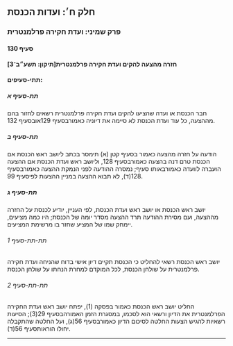 ## חלק ח׳: ועדות הכנסת

### פרק שמיני: ועדת חקירה פרלמנטרית

#### סעיף 130

**חזרה מהצעה להקים ועדת חקירה פרלמנטרית[תיקון: תשע״ב־3]**



#### תתי-סעיפים:

##### תת-סעיף א

חבר הכנסת או ועדה שהציעו להקים ועדת חקירה פרלמנטרית רשאים לחזור בהם מההצעה, כל עוד ועדת הכנסת לא סיימה את דיוניה כאמורבסעיף 129אובסעיף 132.

##### תת-סעיף ב

הודעה על חזרה מהצעה כאמור בסעיף קטן (א) תימסר בכתב ליושב ראש הכנסת אם הכנסת טרם דנה בהצעה כאמורבסעיף 128, וליושב ראש ועדת הכנסת אם ההצעה הועברה לוועדה כאמורבאותו סעיף; נמסרה ההודעה לפני הנמקת ההצעה כאמורבסעיף 128(ד), לא תבוא ההצעה במניין ההצעות לפיסעיף 99.

##### תת-סעיף ג

יושב ראש 
הכנסת או יושב ראש ועדת הכנסת, לפי העניין, יודיע לכנסת על החזרה מההצעה, 
ועם מסירת ההודעה תרד ההצעה מסדר יומה של הכנסת; היו כמה מציעים, יימחק שמו
 של המציע שחזר בו מרשימת המציעים.

###### תת-תת-סעיף 1

יושב ראש הכנסת רשאי להחליט כי הכנסת תקיים דיון אישי בדוח שהניחה ועדת 
חקירה פרלמנטרית על שולחן הכנסת, לכל המוקדם למחרת הנחתו על שולחן הכנסת.

###### תת-תת-סעיף 2

החליט יושב ראש הכנסת כאמור בפסקה (1), יפתח יושב ראש ועדת החקירה הפרלמנטרית את הדיון ורשאי הוא לסכמו, במסגרת הזמן האמורהבסעיף 29(3); הסיעות רשאיות להגיש הצעות החלטה לסיכום הדיון כאמורבסעיף 56(ג), ועל החלטה שהתקבלה יחולו הוראותסעיף 56(ד).

----

